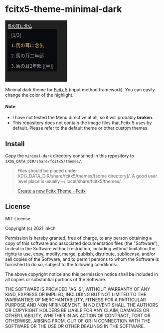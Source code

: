 # fcitx5-theme-minimal-dark

![scrennshot](./screenshot.png)

Minimal dark theme for [Fcitx 5](https://github.com/fcitx/fcitx5) (input method framework).
You can easily change the color of the highlight.

#### Note
- I have not tested the Menu directive at all, so it will probably **broken**.
- This repository does not contain the image files that Fcitx 5 uses by default.
  Please refer to the default theme or other custom themes.



## Install

Copy the `minimal-dark` directory contained in this repository to `$XDG_DATA_DIR/share/fcitx5/themes/`.

> Files should be placed under
> XDG_DATA_DIR/share/fcitx5/themes/[some directory]/.
> A good user level place is usually ~/.local/share/fcitx5/themes/.
>
> [Create a new Fcitx Theme - Fcitx](https://fcitx-im.org/wiki/Create_a_new_Fcitx_Theme)



## License

MIT License

Copyright (c) 2021 inkch

Permission is hereby granted, free of charge, to any person obtaining a copy of
this software and associated documentation files (the "Software"), to deal in
the Software without restriction, including without limitation the rights to
use, copy, modify, merge, publish, distribute, sublicense, and/or sell copies
of the Software, and to permit persons to whom the Software is furnished to do
so, subject to the following conditions:

The above copyright notice and this permission notice shall be included in all
copies or substantial portions of the Software.

THE SOFTWARE IS PROVIDED "AS IS", WITHOUT WARRANTY OF ANY KIND, EXPRESS OR
IMPLIED, INCLUDING BUT NOT LIMITED TO THE WARRANTIES OF MERCHANTABILITY,
FITNESS FOR A PARTICULAR PURPOSE AND NONINFRINGEMENT. IN NO EVENT SHALL THE
AUTHORS OR COPYRIGHT HOLDERS BE LIABLE FOR ANY CLAIM, DAMAGES OR OTHER
LIABILITY, WHETHER IN AN ACTION OF CONTRACT, TORT OR OTHERWISE, ARISING FROM,
OUT OF OR IN CONNECTION WITH THE SOFTWARE OR THE USE OR OTHER DEALINGS IN THE
SOFTWARE.
